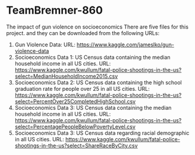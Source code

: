 # TeamBremner-860
The impact of gun violence on socioeconomics
There are five files for this project.  and they can be downloaded from the following URLs: 
1. Gun Violence Data: URL: https://www.kaggle.com/jameslko/gun-violence-data
2. Socioeconomics Data 1: US Census data containing the median household income in all US cities. URL: https://www.kaggle.com/kwullum/fatal-police-shootings-in-the-us?select=MedianHouseholdIncome2015.csv
3. Socioeconomics Data 2: US Census data containing the high school graduation rate for people over 25 in all US cities. URL: https://www.kaggle.com/kwullum/fatal-police-shootings-in-the-us?select=PercentOver25CompletedHighSchool.csv
4. Socioeconomics Data 3: US Census data containing the median household income in all US cities. URL: https://www.kaggle.com/kwullum/fatal-police-shootings-in-the-us?select=PercentagePeopleBelowPovertyLevel.csv
5. Socioeconomics Data 3: US Census data regarding racial demographic in all US cities. URL: https://www.kaggle.com/kwullum/fatal-police-shootings-in-the-us?select=ShareRaceByCity.csv

